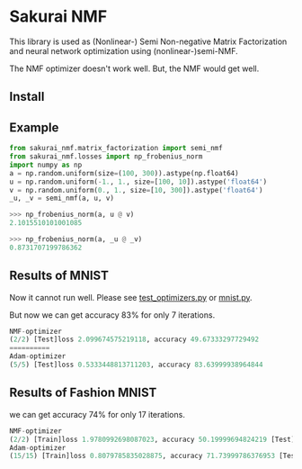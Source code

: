 # Sakurai NMF 

This library is used as (Nonlinear-) Semi Non-negative Matrix Factorization and neural network optimization using (nonlinear-)semi-NMF.

The NMF optimizer doesn't work well. But, the NMF would get well.

## Install


## Example 

```python
from sakurai_nmf.matrix_factorization import semi_nmf
from sakurai_nmf.losses import np_frobenius_norm
import numpy as np
a = np.random.uniform(size=(100, 300)).astype(np.float64)
u = np.random.uniform(-1., 1., size=[100, 10]).astype('float64')
v = np.random.uniform(0., 1., size=[10, 300]).astype('float64')
_u, _v = semi_nmf(a, u, v)

>>> np_frobenius_norm(a, u @ v)
2.1015510101001085

>>> np_frobenius_norm(a, _u @ _v)
0.8731707199786362
```


## Results of MNIST

Now it cannot run well. Please see [test_optimizers.py](https://github.com/ashigirl96/nmf-nn/blob/master/optimizer/tests/test_optimizers.py) or [mnist.py](https://github.com/ashigirl96/nmf-nn/blob/master/examples/mnist.py).

But now we can get accuracy 83% for only 7 iterations.

```python
NMF-optimizer
(2/2) [Test]loss 2.099674575219118, accuracy 49.67333297729492
==========
Adam-optimizer
(5/5) [Test]loss 0.5333448813711203, accuracy 83.63999938964844
```

## Results of Fashion MNIST


we can get accuracy 74% for only 17 iterations.


```python
NMF-optimizer
(2/2) [Train]loss 1.9780992698087023, accuracy 50.19999694824219 [Test]loss 2.0002613045103814, accuracy 64.82400360107422
Adam-optimizer
(15/15) [Train]loss 0.8079785835028875, accuracy 71.73999786376953 [Test]loss 0.750417619892654, accuracy 74.11599884033203
```

